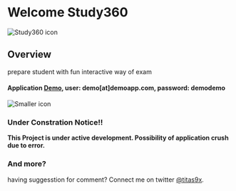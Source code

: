 # Welcome Study360
![Study360 icon](http://i1351.photobucket.com/albums/p800/Titas9x/architect_zps3e7e1562.png)

## Overview
prepare student with fun interactive way of exam
####  Application [Demo](http://study360.herokuapp.com/),  user: demo[at]demoapp.com,  password: demodemo

![Smaller icon](http://i1351.photobucket.com/albums/p800/Titas9x/construction_zps6baa07d1.png "Under Costruction")

### Under Constration Notice!!
**This Project is under active development. Possibility of application crush due to error.**

### And more?
having suggesstion for comment? Connect me on twitter [@titas9x](http://twitter.com/titas9x).
